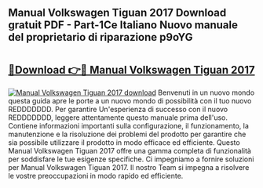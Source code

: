 ## Manual Volkswagen Tiguan 2017 Download gratuit PDF - Part-1Ce Italiano Nuovo manuale del proprietario di riparazione p9oYG

# <h2><a href="http://dfaylpp.blite.top/?on=Manual+Volkswagen+Tiguan+2017">🔗Download 👉🔴 Manual Volkswagen Tiguan 2017</a></h2>

[![Manual Volkswagen Tiguan 2017 download](https://i.imgur.com/lujVjoI.png)](http://dfaylpp.blite.top/?on=Manual+Volkswagen+Tiguan+2017)
Benvenuti in un nuovo mondo questa guida apre le porte a un nuovo mondo di possibilità con il tuo nuovo REDDDDDDD. Per garantire Un'esperienza di successo con il nuovo REDDDDDDD, leggere attentamente questo manuale prima dell'uso. Contiene informazioni importanti sulla configurazione, il funzionamento, la manutenzione e la risoluzione dei problemi del prodotto per garantire che sia possibile utilizzare il prodotto in modo efficace ed efficiente. Questo Manual Volkswagen Tiguan 2017 offre una gamma completa di funzionalità per soddisfare le tue esigenze specifiche. Ci impegniamo a fornire soluzioni per Manual Volkswagen Tiguan 2017. Il nostro Team si impegna a risolvere le vostre preoccupazioni in modo rapido ed efficiente.
